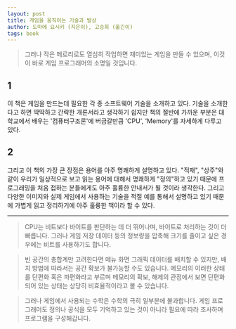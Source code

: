 ```yaml
---
layout: post
title: 게임을 움직이는 기술과 발상
author: 도마에 요시키 (지은이), 고승희 (옮긴이)
tags: book
---
```


> 그러나 작은 메로리로도 열심히 작업하면 재미있는 게임을 만들 수 있으며, 이것이 바로 게임 프로그래머의 소명일 것입니다.

## 1
이 책은 게임을 만드는데 필요한 각 종 소프트웨어 기술을 소개하고 있다. 기술을 소개한다고 하면 딱딱하고 간략한 개론서라고 생각하기 쉽지만 책의 절반에 가까운 부분은 대학교에서 배우는 '컴퓨터구조론'에 버금갈만큼 'CPU', 'Memory'를 자세하게 다루고 있다.

## 2
그리고 이 책의 가장 큰 장점은 용어를 아주 명쾌하게 설명하고 있다. "적재", "상주"와 같이 우리가 일상적으로 보고 읽는 용어에 대해서 명쾌하게 "정의"하고 있기 때문에 프로그래밍을 처음 접하는 분들에게도 아주 훌륭한 안내서가 될 것이라 생각한다. 그리고 다양한 이미지와 실제 게임에서 사용하는 기술을 적절 예를 통해서 설명하고 있기 때문에 가볍게 읽고 정리하기에 아주 훌륭한 책이라 할 수 있다.

----

> CPU는 비트보다 바이트를 판단하는 데 더 뛰어나며, 바이트로 처리하는 것이 더빠릅니다. 그러나 게임 저장 데이터 등의 정보량을 압축해 크기를 줄이고 싶은 경우에는 비트를 사용하기도 합니다.

> 빈 공간의 총합계만 고려한다면 메뉴 화면 그래픽 데이터를 배치할 수 있지만, 배치 방법에 따라서는 공간 확보가 불가능할 수도 있습니다. 메모리의 이러한 상태를 단편화 혹은 파편화라고 부르며 메모리의 확보, 해제의 관점에서 보면 단편화되어 있는 상태는 상당히 비효율적이라고 볼 수 있습니다.

> 그러나 게임에서 사용되는 수학은 수학의 극히 일부분에 불과합니다. 게임 프로그래머도 정의나 공식을 모두 기억하고 있는 것이 아니라 필요에 따라 조사하며 프로그램을 구성해갑니다.

